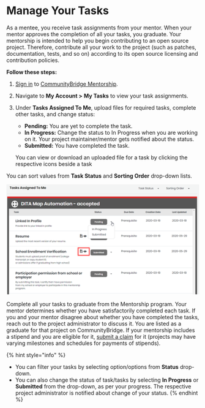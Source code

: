 # Manage Your Tasks

As a mentee, you receive task assignments from your mentor. When your mentor approves the completion of all your tasks, you graduate. Your mentorship is intended to help you begin contributing to an open source project. Therefore, contribute all your work to the project \(such as patches, documentation, tests, and so on\) according to its open source licensing and contribution policies.

**Follow these steps:**

1. [Sign in](../../../sso/sign-in/) to [CommunityBridge Mentorship](https://people.communitybridge.org/).
2. Navigate to **My Account &gt;** **My Tasks** to view your task assignments.
3. Under **Tasks Assigned To Me**, upload files for required tasks, complete other tasks, and change status:

   * **Pending:** You are yet to complete the task.
   * **In Progress:** Change the status to In Progress when you are working on it. Your project maintainer/mentor gets notified about the status.
   * **Submitted:** You have completed the task.

   You can view or download an uploaded file for a task by clicking the respective icons beside a task

You can sort values from **Task Status** and **Sorting Order** drop-down lists.

![Tasks for Mentees](../../../.gitbook/assets/mentee-tasks-for-mentee.png)

Complete all your tasks to graduate from the Mentorship program. Your mentor determines whether you have satisfactorily completed each task. If you and your mentor disagree about whether you have completed the tasks, reach out to the project administrator to discuss it. You are listed as a graduate for that project on CommunityBridge. If your mentorship includes a stipend and you are eligible for it, [submit a claim](../../crowd-funding/get-reimbursed.md) for it \(projects may have varying milestones and schedules for payments of stipends\).

{% hint style="info" %}
* You can filter your tasks by selecting option/options from **Status** drop-down.
* You can also change the status of task/tasks by selecting **In Progress** or **Submitted** from the drop-down, as per your progress. The respective project administrator is notified about change of your status.
{% endhint %}

